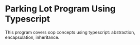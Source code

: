 # Parking Lot Program Using Typescript 

This program covers oop concepts using typescript:
 abstraction, encapsulation, inheritance.

